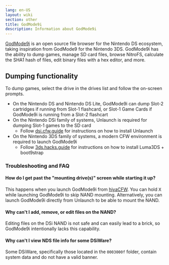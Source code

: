 ```yaml
---
lang: en-US
layout: wiki
section: other
title: GodMode9i
description: Information about GodMode9i
---
```


[GodMode9i](https://github.com/DS-Homebrew/GodMode9i/) is an open source file browser for the Nintendo DS ecosystem, taking inspiration from GodMode9 for the Nintendo 3DS. GodMode9i has the ability to dump games, manage SD card files, browse NitroFS, calculate the SHA1 hash of files, edit binary files with a hex editor, and more.

## Dumping functionality

To dump games, select the drive in the drives list and follow the on-screen prompts.
- On the Nintendo DS and Nintendo DS Lite, GodMode9i can dump Slot-2 cartridges if running from Slot-1 flashcard, or Slot-1 Game Cards if GodMode9i is running from a Slot-2 flashcart
- On the Nintendo DSi family of systems, Unlaunch is required for dumping Slot-1 games to the SD card
   - Follow [dsi.cfw.guide](https://dsi.cfw.guide/) for instructions on how to install Unlaunch
- On the Nintendo 3DS family of systems, a modern CFW environment is required to launch GodMode9i
   - Follow [3ds.hacks.guide](https://3ds.hacks.guide/) for instructions on how to install Luma3DS + boot9strap

### Troubleshooting and FAQ

#### How do I get past the "mounting drive(s)" screen while starting it up?
This happens when you launch GodMode9i from [hiyaCFW](../hiyacfw). You can hold <kbd class="face">X</kbd> while launching GodMode9i to skip NAND mounting. Alternatively, you can launch GodMode9i directly from Unlaunch to be able to mount the NAND.

#### Why can't I add, remove, or edit files on the NAND?
Editing files on the DSi NAND is not safe and can easily lead to a brick, so GodMode9i intentionally lacks this capability.

#### Why can't I view NDS file info for some DSiWare?
Some DSiWare, specifically those located in the `0003000f` folder, contain system data and do not have a valid banner.
